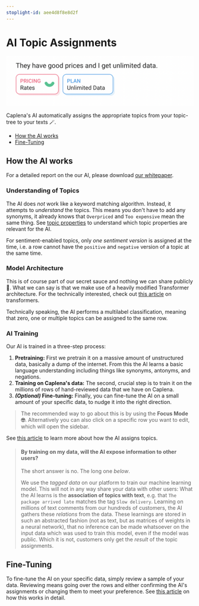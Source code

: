 ```yaml
---
stoplight-id: aee4d8f8e8d2f
---
```


# AI Topic Assignments

![Topic Assignments](images/ai-topic-assignments.png)

Caplena's AI automatically assigns the appropriate topics from your topic-tree to your texts 🪄.

* [How the AI works](#how-the-ai-works)
* [Fine-Tuning](#fine-tuning)

## How the AI works

For a detailed report on the our AI, please download [our whitepaper](https://storage.googleapis.com/caplena-public/Whitepaper_Unveiling_the_tech_behind_the_worlds_most_accurate_customer_feedback_analysis_ai.pdf).

### Understanding of Topics

The AI does *not* work like a keyword matching algorithm. Instead, it attempts to *understand* the topics. This means you don't have to add any synonyms, it already knows that `Overpriced` and `Too expensive` mean the same thing.
See [topic properties](03-01-Topics.md#topic-properties) to understand which topic properties are relevant for the AI.

For sentiment-enabled topics, only *one sentiment version* is assigned at the time, i.e. a row cannot have the `positive` and `negative` version of a topic at the same time.

### Model Architecture

This is of course part of our secret sauce and nothing we can share publicly 🙊. What we can say is that we make use of a heavily modified Transformer architecture. For the technically interested, check out [this article](https://jalammar.github.io/illustrated-transformer/) on transformers.

Technically speaking, the AI performs a multilabel classification, meaning that zero, one or multiple topics can be assigned to the same row.

### AI Training

Our AI is trained in a three-step process:

1. **Pretraining:** First we pretrain it on a massive amount of unstructured data, basically a dump of the internet. From this the AI learns a basic language understanding including things like synonyms, antonyms, and negations.
2. **Training on Caplena's data:** The second, crucial step is to train it on the millions of rows of hand-reviewed data that we have on Caplena.
3. ***(Optional)* Fine-tuning:** Finally, you can fine-tune the AI on a small amount of your specific data, to nudge it into the right direction.

<!-- theme: success -->
> The recommended way to go about this is by using the **Focus Mode 🤓**. Alternatively you can also click on a specific row you want to edit, which will open the sidebar.

See [this article](06-02-AI-assignments.md) to learn more about how the AI assigns topics.

<!-- theme: info -->

> #### By training on my data, will the AI expose information to other users?
>
> The short answer is no. The long one *below*.
>
> We use the *tagged data* on our platform to train our machine learning model. This will not in any way share your data with other users: What the AI learns is the **association of topics with text**, e.g. that `The package arrived late` matches the tag `Slow delivery`. Learning on millions of text comments from our hundreds of customers, the AI gathers these *relations* from the data. These learnings are stored in such an abstracted fashion (not as text, but as matrices of weights in a neural network), that no inference can be made whatsoever on the input data which was used to train this model, even if the model was public. Which it is not, customers only get the *result* of the topic assignments. 

## Fine-Tuning

To fine-tune the AI on your specific data, simply review a sample of your data. Reviewing means going over the rows and either confirming the AI's assignments or changing them to meet your preference. See [this article](06-01-Fine-tuning-view.md#fine-tuning) on how this works in detail.
